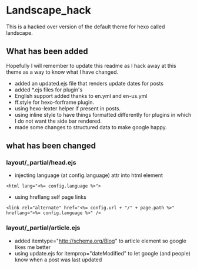 # Landscape_hack

This is a hacked over version of the default theme for hexo called landscape.

## What has been added

Hopefully I will remember to update this readme as I hack away at this theme as a way to know what I have changed.

* added an updated.ejs file that renders update dates for posts
* added \*.ejs files for plugin's
* English support added thanks to en.yml and en-us.yml
* ff.style for hexo-forframe plugin.
* using hexo-lexter helper if present in posts.
* using inline style to have things formatted differently for plugins in which I do not want the side bar rendered.
* made some changes to structured data to make google happy.

## what has been changed

### layout/_partial/head.ejs

* injecting language (at config.language) attr into html element

```
<html lang="<%= config.language %>">
```

* using hreflang self page links

```
<link rel="alternate" href="<%= config.url + "/" + page.path %>" hreflang="<%= config.language %>" />
```

### layout/_partial/article.ejs

* added itemtype="http://schema.org/Blog" to article element so google likes me better
* using update.ejs for itemprop="dateModified" to let google (and people) know when a post was last updated


